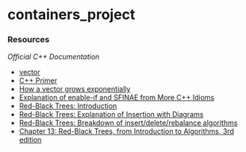 # containers_project

### Resources
*Official C++ Documentation*
- [vector](https://devdocs.io/cpp/container/vector/vector)
- [C++ Primer](https://github.com/yanshengjia/cpp-playground/blob/master/cpp-primer/resource/C%2B%2B%20Primer%20(5th%20Edition).pdf)
- [How a vector grows exponentially](https://stackoverflow.com/questions/5232198/how-does-the-capacity-of-stdvector-grow-automatically-what-is-the-rate)  
- [Explanation of enable-if and SFINAE from More C++ Idioms](https://en.wikibooks.org/wiki/More_C%2B%2B_Idioms/enable-if)
- [Red-Black Trees: Introduction](https://www.geeksforgeeks.org/red-black-tree-set-1-introduction-2)
- [Red-Black Trees: Explanation of Insertion with Diagrams](https://www.geeksforgeeks.org/red-black-tree-set-2-insert)
- [Red-Black Trees: Breakdown of insert/delete/rebalance algorithms](https://www.programiz.com/dsa/red-black-tree)
- [Chapter 13: Red-Black Trees, from Introduction to Algorithms, 3rd edition](https://edutechlearners.com/download/Introduction_to_algorithms-3rd%20Edition.pdf)